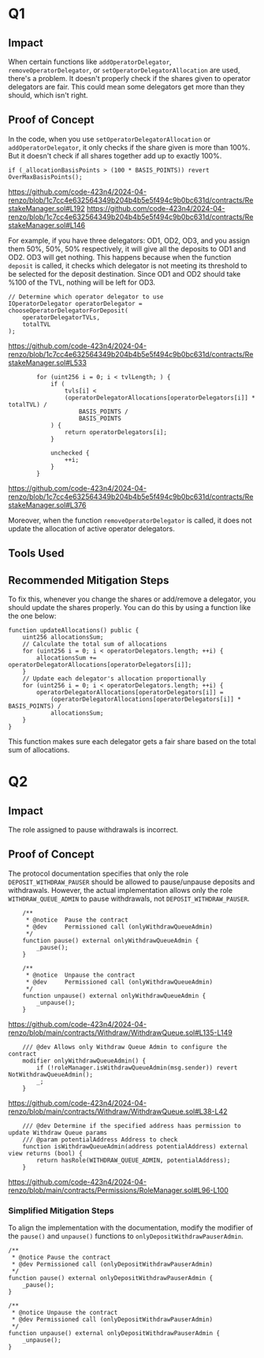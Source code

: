 # Q1
## Impact
When certain functions like `addOperatorDelegator`, `removeOperatorDelegator`, or `setOperatorDelegatorAllocation` are used, there's a problem. It doesn't properly check if the shares given to operator delegators are fair. This could mean some delegators get more than they should, which isn't right.

## Proof of Concept
In the code, when you use `setOperatorDelegatorAllocation` or `addOperatorDelegator`, it only checks if the share given is more than 100%. But it doesn't check if all shares together add up to exactly 100%.
```solidity
if (_allocationBasisPoints > (100 * BASIS_POINTS)) revert OverMaxBasisPoints();
```
https://github.com/code-423n4/2024-04-renzo/blob/1c7cc4e632564349b204b4b5e5f494c9b0bc631d/contracts/RestakeManager.sol#L192
https://github.com/code-423n4/2024-04-renzo/blob/1c7cc4e632564349b204b4b5e5f494c9b0bc631d/contracts/RestakeManager.sol#L146

For example, if you have three delegators: OD1, OD2, OD3, and you assign them 50%, 50%, 50% respectively, it will give all the deposits to OD1 and OD2. OD3 will get nothing. This happens because when the function `deposit` is called, it checks which delegator is not meeting its threshold to be selected for the deposit destination. Since OD1 and OD2 should take %100 of the TVL, nothing will be left for OD3.
```solidity
// Determine which operator delegator to use
IOperatorDelegator operatorDelegator = chooseOperatorDelegatorForDeposit(
    operatorDelegatorTVLs,
    totalTVL
);
```
https://github.com/code-423n4/2024-04-renzo/blob/1c7cc4e632564349b204b4b5e5f494c9b0bc631d/contracts/RestakeManager.sol#L533
```solidity
        for (uint256 i = 0; i < tvlLength; ) {
            if (
                tvls[i] <
                (operatorDelegatorAllocations[operatorDelegators[i]] * totalTVL) /
                    BASIS_POINTS /
                    BASIS_POINTS
            ) {
                return operatorDelegators[i];
            }

            unchecked {
                ++i;
            }
        }
```
https://github.com/code-423n4/2024-04-renzo/blob/1c7cc4e632564349b204b4b5e5f494c9b0bc631d/contracts/RestakeManager.sol#L376

Moreover, when the function `removeOperatorDelegator` is called, it does not update the allocation of active operator delegators.

## Tools Used

## Recommended Mitigation Steps
To fix this, whenever you change the shares or add/remove a delegator, you should update the shares properly. You can do this by using a function like the one below:

```solidity
function updateAllocations() public {
    uint256 allocationsSum;
    // Calculate the total sum of allocations
    for (uint256 i = 0; i < operatorDelegators.length; ++i) {
        allocationsSum += operatorDelegatorAllocations[operatorDelegators[i]];
    }
    // Update each delegator's allocation proportionally
    for (uint256 i = 0; i < operatorDelegators.length; ++i) {
        operatorDelegatorAllocations[operatorDelegators[i]] =
            (operatorDelegatorAllocations[operatorDelegators[i]] * BASIS_POINTS) /
            allocationsSum;
    }
}
```
This function makes sure each delegator gets a fair share based on the total sum of allocations.


# Q2

## Impact
The role assigned to pause withdrawals is incorrect.

## Proof of Concept
The protocol documentation specifies that only the role `DEPOSIT_WITHDRAW_PAUSER` should be allowed to pause/unpause deposits and withdrawals. However, the actual implementation allows only the role `WITHDRAW_QUEUE_ADMIN` to pause withdrawals, not `DEPOSIT_WITHDRAW_PAUSER`.
```solidity
    /**
     * @notice  Pause the contract
     * @dev     Permissioned call (onlyWithdrawQueueAdmin)
     */
    function pause() external onlyWithdrawQueueAdmin {
        _pause();
    }

    /**
     * @notice  Unpause the contract
     * @dev     Permissioned call (onlyWithdrawQueueAdmin)
     */
    function unpause() external onlyWithdrawQueueAdmin {
        _unpause();
    }
```
https://github.com/code-423n4/2024-04-renzo/blob/main/contracts/Withdraw/WithdrawQueue.sol#L135-L149

```solidity
    /// @dev Allows only Withdraw Queue Admin to configure the contract
    modifier onlyWithdrawQueueAdmin() {
        if (!roleManager.isWithdrawQueueAdmin(msg.sender)) revert NotWithdrawQueueAdmin();
        _;
    }
```
https://github.com/code-423n4/2024-04-renzo/blob/main/contracts/Withdraw/WithdrawQueue.sol#L38-L42

```soldity
    /// @dev Determine if the specified address haas permission to update Withdraw Queue params
    /// @param potentialAddress Address to check
    function isWithdrawQueueAdmin(address potentialAddress) external view returns (bool) {
        return hasRole(WITHDRAW_QUEUE_ADMIN, potentialAddress);
    }
```
https://github.com/code-423n4/2024-04-renzo/blob/main/contracts/Permissions/RoleManager.sol#L96-L100




### Simplified Mitigation Steps
To align the implementation with the documentation, modify the modifier of the `pause()` and `unpause()` functions to `onlyDepositWithdrawPauserAdmin`.
```solidity
/**
 * @notice Pause the contract
 * @dev Permissioned call (onlyDepositWithdrawPauserAdmin)
 */
function pause() external onlyDepositWithdrawPauserAdmin {
    _pause();
}

/**
 * @notice Unpause the contract
 * @dev Permissioned call (onlyDepositWithdrawPauserAdmin)
 */
function unpause() external onlyDepositWithdrawPauserAdmin {
    _unpause();
}
```